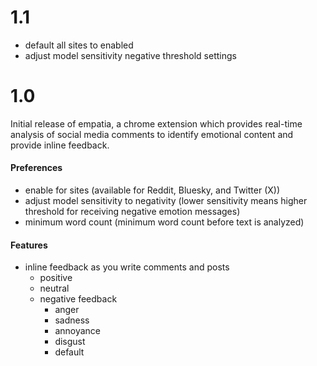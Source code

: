 # 1.1

- default all sites to enabled
- adjust model sensitivity negative threshold settings  

# 1.0

Initial release of empatia, a chrome extension which provides real-time analysis of social media comments to identify emotional content and provide inline feedback.

#### Preferences 

- enable for sites (available for Reddit, Bluesky, and Twitter (X))
- adjust model sensitivity to negativity (lower sensitivity means higher threshold for receiving negative emotion messages)
- minimum word count (minimum word count before text is analyzed)

#### Features

- inline feedback as you write comments and posts
    - positive  
    - neutral 
    - negative feedback
        - anger
        - sadness
        - annoyance
        - disgust
        - default